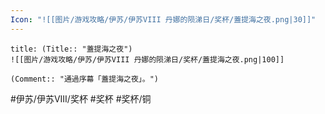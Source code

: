 ```yaml
---
Icon: "![[图片/游戏攻略/伊苏/伊苏VIII 丹娜的陨涕日/奖杯/蓋提海之夜.png|30]]"
---
```

```ad-common-bronze-trophy
title: (Title:: "蓋提海之夜")
![[图片/游戏攻略/伊苏/伊苏VIII 丹娜的陨涕日/奖杯/蓋提海之夜.png|100]]

(Comment:: "通過序幕「蓋提海之夜」。")
```

#伊苏/伊苏VIII/奖杯 #奖杯 #奖杯/铜
